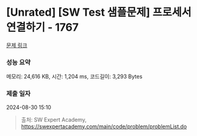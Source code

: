 # [Unrated] [SW Test 샘플문제] 프로세서 연결하기 - 1767 

[문제 링크](https://swexpertacademy.com/main/code/problem/problemDetail.do?contestProbId=AV4suNtaXFEDFAUf) 

### 성능 요약

메모리: 24,616 KB, 시간: 1,204 ms, 코드길이: 3,293 Bytes

### 제출 일자

2024-08-30 15:10



> 출처: SW Expert Academy, https://swexpertacademy.com/main/code/problem/problemList.do